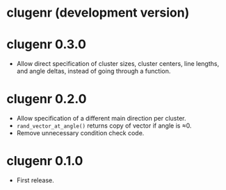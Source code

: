 # clugenr (development version)

# clugenr 0.3.0

* Allow direct specification of cluster sizes, cluster centers, line lengths,
  and angle deltas, instead of going through a function.

# clugenr 0.2.0

* Allow specification of a different main direction per cluster.
* `rand_vector_at_angle()` returns copy of vector if angle is ≈0.
* Remove unnecessary condition check code.

# clugenr 0.1.0

* First release.
